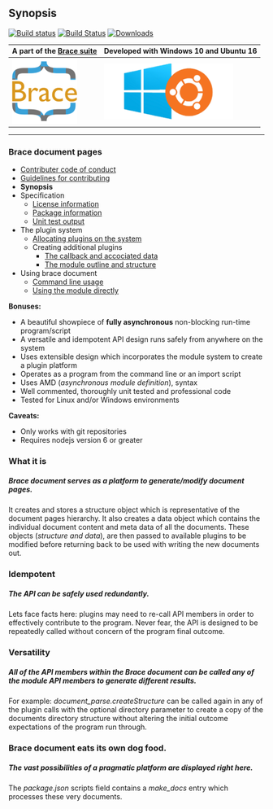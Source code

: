 ## Synopsis 

[![Build status](https://ci.appveyor.com/api/projects/status/bdfpmn5gt2ffj626/branch/master?svg=true)](https://ci.appveyor.com/project/restarian/brace-document/branch/master) [![Build Status](https://travis-ci.org/restarian/brace_document.svg?branch=master)](https://travis-ci.org/restarian/brace_document) [![Downloads](https://img.shields.io/npm/dm/brace_document.svg?svg=true)](https://npmjs.org/package/brace_document)

| A part of the [Brace suite](https://github.com/restarian/restarian/blob/master/brace/README.md)| Developed with Windows 10 and Ubuntu 16 
| ---- | ----
| ![Brace](https://raw.githubusercontent.com/restarian/restarian/master/brace/doc/image/brace_logo_small.png) | [![Ubuntu on Windows](https://raw.githubusercontent.com/restarian/restarian/master/doc/image/ubuntu_windows_logo.png)](https://github.com/Microsoft/BashOnWindows) | 

---
### Brace document pages
* [Contributer code of conduct](https://github.com/restarian/brace_document/blob/master/docs/contributer_code_of_conduct.md)
* [Guidelines for contributing](https://github.com/restarian/brace_document/blob/master/docs/guidelines_for_contributing.md)
* **Synopsis**
* Specification
  * [License information](https://github.com/restarian/brace_document/blob/master/docs/specification/license_information.md)
  * [Package information](https://github.com/restarian/brace_document/blob/master/docs/specification/package_information.md)
  * [Unit test output](https://github.com/restarian/brace_document/blob/master/docs/specification/unit_test_output.md)
* The plugin system
  * [Allocating plugins on the system](https://github.com/restarian/brace_document/blob/master/docs/the_plugin_system/allocating_plugins_on_the_system.md)
  * Creating additional plugins
    * [The callback and accociated data](https://github.com/restarian/brace_document/blob/master/docs/the_plugin_system/creating_additional_plugins/the_callback_and_accociated_data.md)
    * [The module outline and structure](https://github.com/restarian/brace_document/blob/master/docs/the_plugin_system/creating_additional_plugins/the_module_outline_and_structure.md)
* Using brace document
  * [Command line usage](https://github.com/restarian/brace_document/blob/master/docs/using_brace_document/command_line_usage.md)
  * [Using the module directly](https://github.com/restarian/brace_document/blob/master/docs/using_brace_document/using_the_module_directly.md)

**Bonuses:**
* A beautiful showpiece of **fully asynchronous** non-blocking run-time program/script
* A versatile and idempotent API design runs safely from anywhere on the system
* Uses extensible design which incorporates the module system to create a plugin platform
* Operates as a program from the command line or an import script
* Uses AMD (*asynchronous module definition*), syntax
* Well commented, thoroughly unit tested and professional code
* Tested for Linux and/or Windows environments

**Caveats:**
* Only works with git repositories
* Requires nodejs version 6 or greater 

### What it is 
##### Brace document serves as a platform to generate/modify document pages. 
It creates and stores a structure object which is representative of the document pages hierarchy. It also creates a data object which contains the individual document content and meta data of all the documents. These objects (*structure and data*), are then passed to available plugins to be modified before returning back to be used with writing the new documents out.

### Idempotent 
##### The API can be safely used redundantly.
Lets face facts here: plugins may need to re-call API members in order to effectively contribute to the program. Never fear, the API is designed to be repeatedly called without concern of the program final outcome. 

### Versatility
##### All of the API members within the Brace document can be called any of the module API members to generate different results. 
For example: *document_parse.createStructure* can be called again in any of the plugin calls with the optional directory parameter to create a copy of the documents directory structure without altering the initial outcome expectations of the program run through.

### Brace document eats its own dog food.
##### The vast possibilities of a pragmatic platform are displayed right here.
The *package.json* scripts field contains a *make_docs* entry which processes these very documents. 


